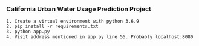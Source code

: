 
### California Urban Water Usage Prediction Project

```
1. Create a virtual environment with python 3.6.9
2. pip install -r requirements.txt
3. python app.py
4. Visit address mentioned in app.py line 55. Probably localhost:8080
